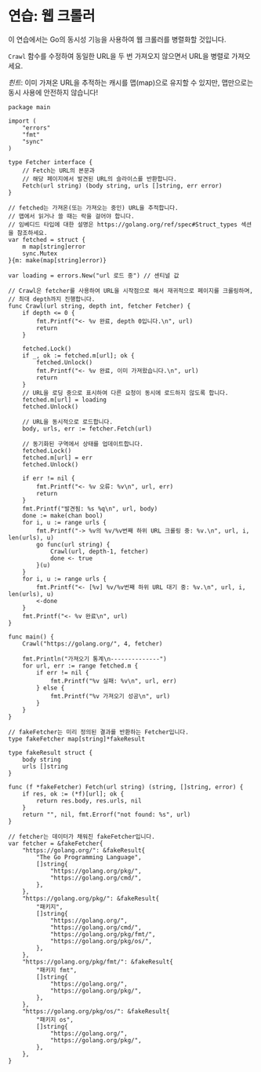 # 연습: 웹 크롤러

이 연습에서는 Go의 동시성 기능을 사용하여 웹 크롤러를 병렬화할 것입니다.

`Crawl` 함수를 수정하여 동일한 URL을 두 번 가져오지 않으면서 URL을 병렬로 가져오세요.

_힌트_: 이미 가져온 URL을 추적하는 캐시를 맵(map)으로 유지할 수 있지만, 맵만으로는 동시 사용에 안전하지 않습니다!

<div class="hint" title="가능한 솔루션 보기">

    package main
    
    import (
    	"errors"
    	"fmt"
    	"sync"
    )
    
    type Fetcher interface {
    	// Fetch는 URL의 본문과
    	// 해당 페이지에서 발견된 URL의 슬라이스를 반환합니다.
    	Fetch(url string) (body string, urls []string, err error)
    }
    
    // fetched는 가져온(또는 가져오는 중인) URL을 추적합니다.
    // 맵에서 읽거나 쓸 때는 락을 걸어야 합니다.
    // 임베디드 타입에 대한 설명은 https://golang.org/ref/spec#Struct_types 섹션을 참조하세요.
    var fetched = struct {
    	m map[string]error
    	sync.Mutex
    }{m: make(map[string]error)}
    
    var loading = errors.New("url 로드 중") // 센티널 값
    
    // Crawl은 fetcher를 사용하여 URL을 시작점으로 해서 재귀적으로 페이지를 크롤링하며,
    // 최대 depth까지 진행합니다.
    func Crawl(url string, depth int, fetcher Fetcher) {
    	if depth <= 0 {
    		fmt.Printf("<- %v 완료, depth 0입니다.\n", url)
    		return
    	}
    
    	fetched.Lock()
    	if _, ok := fetched.m[url]; ok {
    		fetched.Unlock()
    		fmt.Printf("<- %v 완료, 이미 가져왔습니다.\n", url)
    		return
    	}
    	// URL을 로딩 중으로 표시하여 다른 요청이 동시에 로드하지 않도록 합니다.
    	fetched.m[url] = loading
    	fetched.Unlock()
    
    	// URL을 동시적으로 로드합니다.
    	body, urls, err := fetcher.Fetch(url)
    
    	// 동기화된 구역에서 상태를 업데이트합니다.
    	fetched.Lock()
    	fetched.m[url] = err
    	fetched.Unlock()
    
    	if err != nil {
    		fmt.Printf("<- %v 오류: %v\n", url, err)
    		return
    	}
    	fmt.Printf("발견됨: %s %q\n", url, body)
    	done := make(chan bool)
    	for i, u := range urls {
    		fmt.Printf("-> %v의 %v/%v번째 하위 URL 크롤링 중: %v.\n", url, i, len(urls), u)
    		go func(url string) {
    			Crawl(url, depth-1, fetcher)
    			done <- true
    		}(u)
    	}
    	for i, u := range urls {
    		fmt.Printf("<- [%v] %v/%v번째 하위 URL 대기 중: %v.\n", url, i, len(urls), u)
    		<-done
    	}
    	fmt.Printf("<- %v 완료\n", url)
    }
    
    func main() {
    	Crawl("https://golang.org/", 4, fetcher)
    
    	fmt.Println("가져오기 통계\n--------------")
    	for url, err := range fetched.m {
    		if err != nil {
    			fmt.Printf("%v 실패: %v\n", url, err)
    		} else {
    			fmt.Printf("%v 가져오기 성공\n", url)
    		}
    	}
    }
    
    // fakeFetcher는 미리 정의된 결과를 반환하는 Fetcher입니다.
    type fakeFetcher map[string]*fakeResult
    
    type fakeResult struct {
    	body string
    	urls []string
    }
    
    func (f *fakeFetcher) Fetch(url string) (string, []string, error) {
    	if res, ok := (*f)[url]; ok {
    		return res.body, res.urls, nil
    	}
    	return "", nil, fmt.Errorf("not found: %s", url)
    }
    
    // fetcher는 데이터가 채워진 fakeFetcher입니다.
    var fetcher = &fakeFetcher{
    	"https://golang.org/": &fakeResult{
    		"The Go Programming Language",
    		[]string{
    			"https://golang.org/pkg/",
    			"https://golang.org/cmd/",
    		},
    	},
    	"https://golang.org/pkg/": &fakeResult{
    		"패키지",
    		[]string{
    			"https://golang.org/",
    			"https://golang.org/cmd/",
    			"https://golang.org/pkg/fmt/",
    			"https://golang.org/pkg/os/",
    		},
    	},
    	"https://golang.org/pkg/fmt/": &fakeResult{
    		"패키지 fmt",
    		[]string{
    			"https://golang.org/",
    			"https://golang.org/pkg/",
    		},
    	},
    	"https://golang.org/pkg/os/": &fakeResult{
    		"패키지 os",
    		[]string{
    			"https://golang.org/",
    			"https://golang.org/pkg/",
    		},
    	},
    }
    
</div>